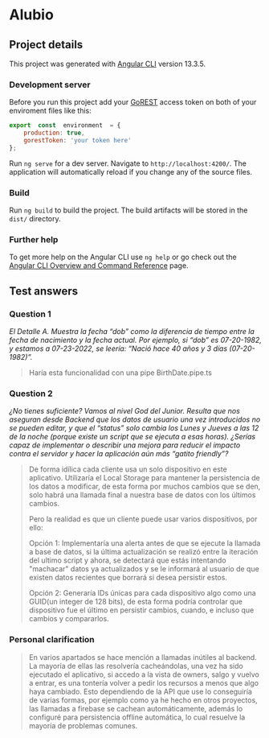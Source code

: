 # Alubio

## Project details

This project was generated with [Angular CLI](https://github.com/angular/angular-cli) version 13.3.5.

### Development server
Before you run this project add your [GoREST](https://gorest.co.in/) access token on both of your enviroment files like this:
```javascript
export  const  environment  = {
	production: true,
	gorestToken: 'your token here'
};
```

Run `ng serve` for a dev server. Navigate to `http://localhost:4200/`. The application will automatically reload if you change any of the source files.

### Build
Run `ng build` to build the project. The build artifacts will be stored in the `dist/` directory.

### Further help

To get more help on the Angular CLI use `ng help` or go check out the [Angular CLI Overview and Command Reference](https://angular.io/cli) page.

## Test answers

### Question 1
_El Detalle A. Muestra la fecha “dob” como la diferencia de tiempo entre la fecha de nacimiento y la fecha actual. Por ejemplo, si “dob” es 07-20-1982, y estamos a 07-23-2022, se leería: “Nació hace 40 años y 3 días (07-20-1982)”._
> Haría esta funcionalidad con una pipe BirthDate.pipe.ts

### Question 2
_¿No tienes suficiente? Vamos al nivel God del Junior. Resulta que nos aseguran desde Backend que los datos de usuario una vez introducidos no se pueden editar, y que el “status” solo cambia los Lunes y Jueves a las 12 de la noche (porque existe un script que se ejecuta a esas horas). ¿Serías capaz de implementar o describir una mejora para reducir el impacto contra el servidor y hacer la aplicación aún más “gatito friendly”?_

> De forma idílica cada cliente usa un solo dispositivo en este aplicativo. Utilizaría el Local Storage para mantener la persistencia de los datos a modificar, de esta forma por muchos cambios que se den, solo habrá una llamada final a nuestra base de datos con los últimos cambios.
> 
> Pero la realidad es que un cliente puede usar varios dispositivos, por ello:
> 
> Opción 1: Implementaría una alerta antes de que se ejecute la llamada a base de datos, si la última actualización se realizó entre la iteración del ultimo script y ahora, se detectará que estás intentando "machacar" datos ya actualizados y se le informará al usuario de que existen datos recientes que borrará si desea persistir estos.
> 
> Opción 2: Generaría IDs únicas para cada dispositivo algo como una GUID(un integer de 128 bits), de esta forma podría controlar que dispositivo fue el último en persistir cambios, cuando, e incluso que cambios y compararlos.

### Personal clarification
> En varios apartados se hace mención a llamadas inútiles al backend. La mayoría de ellas las resolvería cacheándolas, una vez ha sido ejecutado el aplicativo, si accedo a la vista de owners, salgo y vuelvo a entrar, es una tontería volver a pedir los recursos a menos que algo haya cambiado. Esto dependiendo de la API que use lo conseguiría de varias formas, por ejemplo como ya he hecho en otros proyectos, las llamadas a firebase se cachean automáticamente, además lo configuré para persistencia offline automática, lo cual resuelve la mayoría de problemas comunes.
